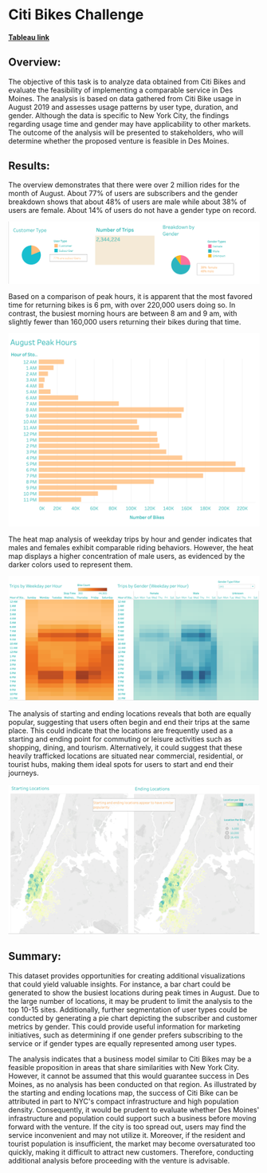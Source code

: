 # Citi Bikes Challenge
#### [Tableau link](https://public.tableau.com/views/CitiBikesChallengeFinal/CitiBikes?:language=en-US&:display_count=n&:origin=viz_share_link)

## Overview:
The objective of this task is to analyze data obtained from Citi Bikes and evaluate the feasibility of implementing a comparable service in Des Moines. The analysis is based on data gathered from Citi Bike usage in August 2019 and assesses usage patterns by user type, duration, and gender. Although the data is specific to New York City, the findings regarding usage time and gender may have applicability to other markets. The outcome of the analysis will be presented to stakeholders, who will determine whether the proposed venture is feasible in Des Moines.

## Results:
The overview demonstrates that there were over 2 million rides for the month of August.  About 77% of users are subscribers and the gender breakdown shows that about 48% of users are male while about 38% of users are female.  About 14% of users do not have a gender type on record.

![Overview](https://github.com/laurlen2112/citi_bikes/blob/main/resources/overview%202.png)


Based on a comparison of peak hours, it is apparent that the most favored time for returning bikes is 6 pm, with over 220,000 users doing so. In contrast, the busiest morning hours are between 8 am and 9 am, with slightly fewer than 160,000 users returning their bikes during that time.

![peak hours](https://github.com/laurlen2112/citi_bikes/blob/main/resources/august%20peak.png)


The heat map analysis of weekday trips by hour and gender indicates that males and females exhibit comparable riding behaviors. However, the heat map displays a higher concentration of male users, as evidenced by the darker colors used to represent them.

![heat map](https://github.com/laurlen2112/citi_bikes/blob/main/resources/heat%20map.png)


The analysis of starting and ending locations reveals that both are equally popular, suggesting that users often begin and end their trips at the same place. This could indicate that the locations are frequently used as a starting and ending point for commuting or leisure activities such as shopping, dining, and tourism. Alternatively, it could suggest that these heavily trafficked locations are situated near commercial, residential, or tourist hubs, making them ideal spots for users to start and end their journeys.


![start and end](https://github.com/laurlen2112/citi_bikes/blob/main/resources/start%20and%20end.png)


## Summary:
This dataset provides opportunities for creating additional visualizations that could yield valuable insights. For instance, a bar chart could be generated to show the busiest locations during peak times in August. Due to the large number of locations, it may be prudent to limit the analysis to the top 10-15 sites. Additionally, further segmentation of user types could be conducted by generating a pie chart depicting the subscriber and customer metrics by gender. This could provide useful information for marketing initiatives, such as determining if one gender prefers subscribing to the service or if gender types are equally represented among user types.

The analysis indicates that a business model similar to Citi Bikes may be a feasible proposition in areas that share similarities with New York City. However, it cannot be assumed that this would guarantee success in Des Moines, as no analysis has been conducted on that region. As illustrated by the starting and ending locations map, the success of Citi Bike can be attributed in part to NYC's compact infrastructure and high population density. Consequently, it would be prudent to evaluate whether Des Moines' infrastructure and population could support such a business before moving forward with the venture. If the city is too spread out, users may find the service inconvenient and may not utilize it. Moreover, if the resident and tourist population is insufficient, the market may become oversaturated too quickly, making it difficult to attract new customers. Therefore, conducting additional analysis before proceeding with the venture is advisable.
